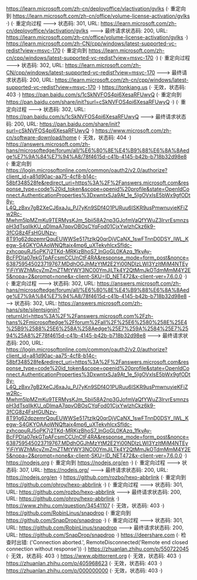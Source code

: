 https://learn.microsoft.com/zh-cn/deployoffice/vlactivation/gvlks (· 重定向到 https://learn.microsoft.com/zh-cn/office/volume-license-activation/gvlks ·)
(· 重定向过程 ---> 状态码: 301, URL: https://learn.microsoft.com/zh-cn/deployoffice/vlactivation/gvlks ---> 最终请求状态码: 200, URL: https://learn.microsoft.com/zh-cn/office/volume-license-activation/gvlks ·)
https://learn.microsoft.com/zh-CN/cpp/windows/latest-supported-vc-redist?view=msvc-170 (· 重定向到 https://learn.microsoft.com/zh-cn/cpp/windows/latest-supported-vc-redist?view=msvc-170 ·)
(· 重定向过程 ---> 状态码: 302, URL: https://learn.microsoft.com/zh-CN/cpp/windows/latest-supported-vc-redist?view=msvc-170 ---> 最终请求状态码: 200, URL: https://learn.microsoft.com/zh-cn/cpp/windows/latest-supported-vc-redist?view=msvc-170 ·)
https://tonkiang.us (· 无效，状态码: 403 ·)
https://pan.baidu.com/s/1cSkNVFOS4pi6XesaRFUwyQ (· 重定向到 https://pan.baidu.com/share/init?surl=cSkNVFOS4pi6XesaRFUwyQ ·)
(· 重定向过程 ---> 状态码: 302, URL: https://pan.baidu.com/s/1cSkNVFOS4pi6XesaRFUwyQ ---> 最终请求状态码: 200, URL: https://pan.baidu.com/share/init?surl=cSkNVFOS4pi6XesaRFUwyQ ·)
https://www.microsoft.com/zh-cn/software-download/home (· 无效，状态码: 404 ·)
https://answers.microsoft.com/zh-hans/microsoftedge/forum/all/%E6%80%8E%E4%B9%88%E6%8A%8Aedge%E7%9A%84%E7%94%A8/78f4615d-c41b-4145-b42b-b718b32d98e8 (· 重定向到 https://login.microsoftonline.com/common/oauth2/v2.0/authorize?client_id=a81d90ac-aa75-4cf8-b14c-58bf348528fe&redirect_uri=https%3A%2F%2Fanswers.microsoft.com&response_type=code%20id_token&scope=openid%20profile&state=OpenIdConnect.AuthenticationProperties%3DxwntxSJa9At_1e_5IgOVxIsE5bWx9gfODt8y-L4Q_zBxv7gB2XeCJ6xaJu_PJ7yKn9SDf4O1PURuu6ISKR9usPmwnuyieKFiZw2Rc-Mwhm5lpMZmKu9TERMysKJm_5bii58A2np3GJofmVaQfYWuZ3IrvrEsmnzspH3dTsqIlkKU_qDlmaA7qpvOBOsCYqFod01CjxYwlzhCkz6k9-3fCG8z4FsHGUNzv-8T91g62dpzemrQquEUWWSe517tzlkQ0qrDjVCaNX_1swFTnnD0DSY_IWL_Kegw-S4GKYOAAoWNQftajx4mp6_uXTekvhlcxSfIdc-zxhcqpuRJ5oPK7j2TKd-MRKjzBhoS7_lnGoGL0KAzq_1fkyAy-BcFPDIa07ekGTpAFcsmCCUnCtF4RA&response_mode=form_post&nonce=638759545023719767.MDdhOGJhMzYtM2E2Yi00NDIzLWI3YzItMjM4NTEyYjFiYWZhMjcyZmZmZTMtYWY3NC00YmJjLTk4Y2QtMmJkOTdmMmM4Y2E5&nopa=2&prompt=none&x-client-SKU=ID_NET472&x-client-ver=7.6.0.0 ·)
(· 重定向过程 ---> 状态码: 302, URL: https://answers.microsoft.com/zh-hans/microsoftedge/forum/all/%E6%80%8E%E4%B9%88%E6%8A%8Aedge%E7%9A%84%E7%94%A8/78f4615d-c41b-4145-b42b-b718b32d98e8 ---> 状态码: 302, URL: https://answers.microsoft.com/zh-hans/site/silentsignin?returnUrl=https%3A%2F%2Fanswers.microsoft.com%2Fzh-hans%2Fmicrosoftedge%2Fforum%2Fall%2F%25E6%2580%258E%25E4%25B9%2588%25E6%258A%258Aedge%25E7%259A%2584%25E7%2594%25A8%2F78f4615d-c41b-4145-b42b-b718b32d98e8 ---> 最终请求状态码: 200, URL: https://login.microsoftonline.com/common/oauth2/v2.0/authorize?client_id=a81d90ac-aa75-4cf8-b14c-58bf348528fe&redirect_uri=https%3A%2F%2Fanswers.microsoft.com&response_type=code%20id_token&scope=openid%20profile&state=OpenIdConnect.AuthenticationProperties%3DxwntxSJa9At_1e_5IgOVxIsE5bWx9gfODt8y-L4Q_zBxv7gB2XeCJ6xaJu_PJ7yKn9SDf4O1PURuu6ISKR9usPmwnuyieKFiZw2Rc-Mwhm5lpMZmKu9TERMysKJm_5bii58A2np3GJofmVaQfYWuZ3IrvrEsmnzspH3dTsqIlkKU_qDlmaA7qpvOBOsCYqFod01CjxYwlzhCkz6k9-3fCG8z4FsHGUNzv-8T91g62dpzemrQquEUWWSe517tzlkQ0qrDjVCaNX_1swFTnnD0DSY_IWL_Kegw-S4GKYOAAoWNQftajx4mp6_uXTekvhlcxSfIdc-zxhcqpuRJ5oPK7j2TKd-MRKjzBhoS7_lnGoGL0KAzq_1fkyAy-BcFPDIa07ekGTpAFcsmCCUnCtF4RA&response_mode=form_post&nonce=638759545023719767.MDdhOGJhMzYtM2E2Yi00NDIzLWI3YzItMjM4NTEyYjFiYWZhMjcyZmZmZTMtYWY3NC00YmJjLTk4Y2QtMmJkOTdmMmM4Y2E5&nopa=2&prompt=none&x-client-SKU=ID_NET472&x-client-ver=7.6.0.0 ·)
https://nodejs.org (· 重定向到 https://nodejs.org/en ·)
(· 重定向过程 ---> 状态码: 307, URL: https://nodejs.org/ ---> 最终请求状态码: 200, URL: https://nodejs.org/en ·)
https://github.com/rozbo/hexo-abbrlink (· 重定向到 https://github.com/ohroy/hexo-abbrlink ·)
(· 重定向过程 ---> 状态码: 301, URL: https://github.com/rozbo/hexo-abbrlink ---> 最终请求状态码: 200, URL: https://github.com/ohroy/hexo-abbrlink ·)
https://www.zhihu.com/question/34541107 (· 无效，状态码: 403 ·)
https://github.com/RobinLinus/snapdrop (· 重定向到 https://github.com/SnapDrop/snapdrop ·)
(· 重定向过程 ---> 状态码: 301, URL: https://github.com/RobinLinus/snapdrop ---> 最终请求状态码: 200, URL: https://github.com/SnapDrop/snapdrop ·)
https://deershare.com (· 检查时出错: ('Connection aborted.', RemoteDisconnected('Remote end closed connection without response')) ·)
https://zhuanlan.zhihu.com/p/550722045 (· 无效，状态码: 403 ·)
https://www.qbittorrent.org (· 无效，状态码: 403 ·)
https://zhuanlan.zhihu.com/p/405968623 (· 无效，状态码: 403 ·)
https://zhuanlan.zhihu.com/p/000000000 (· 无效，状态码: 403 ·)
